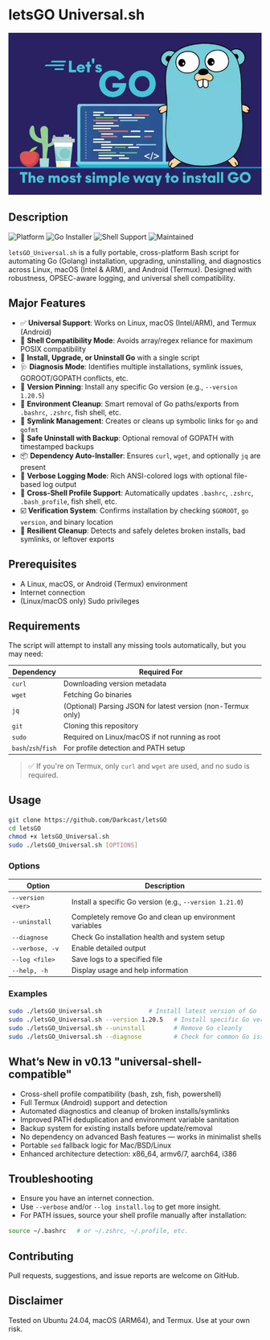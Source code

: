 # letsGO Universal.sh

![Logo](img/logo.png)

&#x20;    &#x20;

## Description
![Platform](https://img.shields.io/badge/platform-linux%20%7C%20macOS%20%7C%20android-yellow)
![Go Installer](https://img.shields.io/badge/installer-golang-success)
![Shell Support](https://img.shields.io/badge/shells-bash%20%7C%20zsh%20%7C%20fish-informational)
![Maintained](https://img.shields.io/badge/maintained-yes-green)

`letsGO_Universal.sh` is a fully portable, cross-platform Bash script for automating Go (Golang) installation, upgrading, uninstalling, and diagnostics across Linux, macOS (Intel & ARM), and Android (Termux). Designed with robustness, OPSEC-aware logging, and universal shell compatibility.

## Major Features

- ✅ **Universal Support**: Works on Linux, macOS (Intel/ARM), and Termux (Android)
- 🎯 **Shell Compatibility Mode**: Avoids array/regex reliance for maximum POSIX compatibility
- 🔄 **Install, Upgrade, or Uninstall Go** with a single script
- 🩺 **Diagnosis Mode**: Identifies multiple installations, symlink issues, GOROOT/GOPATH conflicts, etc.
- 🔁 **Version Pinning**: Install any specific Go version (e.g., `--version 1.20.5`)
- 🧪 **Environment Cleanup**: Smart removal of Go paths/exports from `.bashrc`, `.zshrc`, fish shell, etc.
- 🔗 **Symlink Management**: Creates or cleans up symbolic links for `go` and `gofmt`
- 🔐 **Safe Uninstall with Backup**: Optional removal of GOPATH with timestamped backups
- 📦 **Dependency Auto-Installer**: Ensures `curl`, `wget`, and optionally `jq` are present
- 🧰 **Verbose Logging Mode**: Rich ANSI-colored logs with optional file-based log output
- 💾 **Cross-Shell Profile Support**: Automatically updates `.bashrc`, `.zshrc`, `.bash_profile`, fish shell, etc.
- ☑️ **Verification System**: Confirms installation by checking `$GOROOT`, `go version`, and binary location
- 🧼 **Resilient Cleanup**: Detects and safely deletes broken installs, bad symlinks, or leftover exports

## Prerequisites

- A Linux, macOS, or Android (Termux) environment
- Internet connection
- (Linux/macOS only) Sudo privileges

## Requirements

The script will attempt to install any missing tools automatically, but you may need:

| Dependency          | Required For                                                 |
| ------------------- | ------------------------------------------------------------ |
| `curl`              | Downloading version metadata                                 |
| `wget`              | Fetching Go binaries                                         |
| `jq`                | (Optional) Parsing JSON for latest version (non-Termux only) |
| `git`               | Cloning this repository                                      |
| `sudo`              | Required on Linux/macOS if not running as root               |
| `bash`/`zsh`/`fish` | For profile detection and PATH setup                         |

> ✅ If you're on Termux, only `curl` and `wget` are used, and no sudo is required.

## Usage

```bash
git clone https://github.com/Darkcast/letsGO
cd letsGO
chmod +x letsGO_Universal.sh
sudo ./letsGO_Universal.sh [OPTIONS]
```

### Options

| Option            | Description                                              |
| ----------------- | -------------------------------------------------------- |
| `--version <ver>` | Install a specific Go version (e.g., `--version 1.21.0`) |
| `--uninstall`     | Completely remove Go and clean up environment variables  |
| `--diagnose`      | Check Go installation health and system setup            |
| `--verbose, -v`   | Enable detailed output                                   |
| `--log <file>`    | Save logs to a specified file                            |
| `--help, -h`      | Display usage and help information                       |

### Examples

```bash
sudo ./letsGO_Universal.sh             # Install latest version of Go
sudo ./letsGO_Universal.sh --version 1.20.5   # Install specific Go version
sudo ./letsGO_Universal.sh --uninstall        # Remove Go cleanly
sudo ./letsGO_Universal.sh --diagnose         # Check for common Go issues
```

## What’s New in v0.13 "universal-shell-compatible"

- Cross-shell profile compatibility (bash, zsh, fish, powershell)
- Full Termux (Android) support and detection
- Automated diagnostics and cleanup of broken installs/symlinks
- Improved PATH deduplication and environment variable sanitation
- Backup system for existing installs before update/removal
- No dependency on advanced Bash features — works in minimalist shells
- Portable `sed` fallback logic for Mac/BSD/Linux
- Enhanced architecture detection: x86\_64, armv6/7, aarch64, i386

## Troubleshooting

- Ensure you have an internet connection.
- Use `--verbose` and/or `--log install.log` to get more insight.
- For PATH issues, source your shell profile manually after installation:

```bash
source ~/.bashrc   # or ~/.zshrc, ~/.profile, etc.
```

## Contributing

Pull requests, suggestions, and issue reports are welcome on GitHub.

## Disclaimer

Tested on Ubuntu 24.04, macOS (ARM64), and Termux. Use at your own risk.

